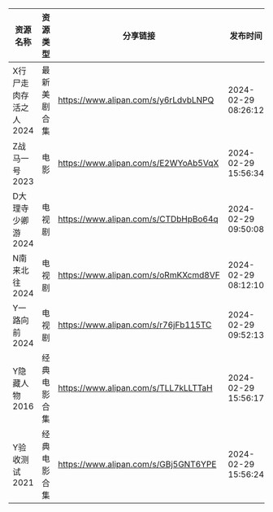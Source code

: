 | 资源名称          | 资源类型   | 分享链接                                 | 发布时间                |
| ------------- | ------ | ------------------------------------ | ------------------- |
| X行尸走肉存活之人2024 | 最新美剧合集 | https://www.alipan.com/s/y6rLdvbLNPQ | 2024-02-29 08:26:12 |
| Z战马一号2023     | 电影     | https://www.alipan.com/s/E2WYoAb5VqX | 2024-02-29 15:56:34 |
| D大理寺少卿游2024   | 电视剧    | https://www.alipan.com/s/CTDbHpBo64q | 2024-02-29 09:50:08 |
| N南来北往2024     | 电视剧    | https://www.alipan.com/s/oRmKXcmd8VF | 2024-02-29 08:12:10 |
| Y一路向前2024     | 电视剧    | https://www.alipan.com/s/r76jFb115TC | 2024-02-29 09:52:13 |
| Y隐藏人物2016     | 经典电影合集 | https://www.alipan.com/s/TLL7kLLTTaH | 2024-02-29 15:56:17 |
| Y验收测试2021     | 经典电影合集 | https://www.alipan.com/s/GBj5GNT6YPE | 2024-02-29 15:56:24 |
